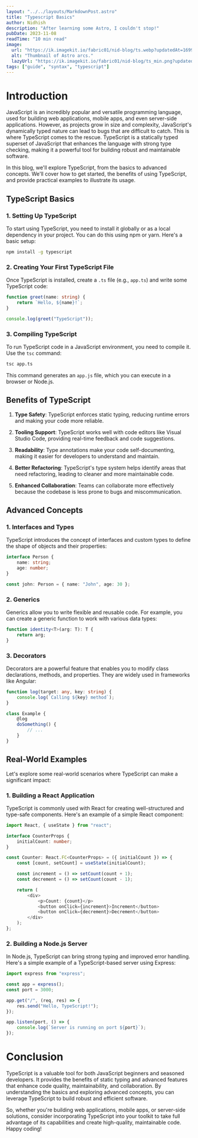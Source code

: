 ```yaml
---
layout: "../../layouts/MarkdownPost.astro"
title: "Typescript Basics"
author: Nidhish
description: "After learning some Astro, I couldn't stop!"
pubDate: 2023-11-08
readTime: "10 min read"
image:
  url: "https://ik.imagekit.io/fabric01/nid-blog/ts.webp?updatedAt=1699361519800"
  alt: "Thumbnail of Astro arcs."
  lazyUrl: "https://ik.imagekit.io/fabric01/nid-blog/ts_min.png?updatedAt=1699361520702"
tags: ["guide", "syntax", "typescript"]
---
```


# Introduction

JavaScript is an incredibly popular and versatile programming language, used for building web applications, mobile apps, and even server-side applications. However, as projects grow in size and complexity, JavaScript's dynamically typed nature can lead to bugs that are difficult to catch. This is where TypeScript comes to the rescue. TypeScript is a statically typed superset of JavaScript that enhances the language with strong type checking, making it a powerful tool for building robust and maintainable software.

In this blog, we'll explore TypeScript, from the basics to advanced concepts. We'll cover how to get started, the benefits of using TypeScript, and provide practical examples to illustrate its usage.

## TypeScript Basics

### 1. Setting Up TypeScript

To start using TypeScript, you need to install it globally or as a local dependency in your project. You can do this using npm or yarn. Here's a basic setup:

```bash
npm install -g typescript
```

### 2. Creating Your First TypeScript File

Once TypeScript is installed, create a `.ts` file (e.g., `app.ts`) and write some TypeScript code:

```typescript
function greet(name: string) {
	return `Hello, ${name}!`;
}

console.log(greet("TypeScript"));
```

### 3. Compiling TypeScript

To run TypeScript code in a JavaScript environment, you need to compile it. Use the `tsc` command:

```bash
tsc app.ts
```

This command generates an `app.js` file, which you can execute in a browser or Node.js.

## Benefits of TypeScript

1. **Type Safety**: TypeScript enforces static typing, reducing runtime errors and making your code more reliable.

2. **Tooling Support**: TypeScript works well with code editors like Visual Studio Code, providing real-time feedback and code suggestions.

3. **Readability**: Type annotations make your code self-documenting, making it easier for developers to understand and maintain.

4. **Better Refactoring**: TypeScript's type system helps identify areas that need refactoring, leading to cleaner and more maintainable code.

5. **Enhanced Collaboration**: Teams can collaborate more effectively because the codebase is less prone to bugs and miscommunication.

## Advanced Concepts

### 1. Interfaces and Types

TypeScript introduces the concept of interfaces and custom types to define the shape of objects and their properties:

```typescript
interface Person {
	name: string;
	age: number;
}

const john: Person = { name: "John", age: 30 };
```

### 2. Generics

Generics allow you to write flexible and reusable code. For example, you can create a generic function to work with various data types:

```typescript
function identity<T>(arg: T): T {
	return arg;
}
```

### 3. Decorators

Decorators are a powerful feature that enables you to modify class declarations, methods, and properties. They are widely used in frameworks like Angular:

```typescript
function log(target: any, key: string) {
	console.log(`Calling ${key} method`);
}

class Example {
	@log
	doSomething() {
		// ...
	}
}
```

## Real-World Examples

Let's explore some real-world scenarios where TypeScript can make a significant impact:

### 1. Building a React Application

TypeScript is commonly used with React for creating well-structured and type-safe components. Here's an example of a simple React component:

```typescript
import React, { useState } from "react";

interface CounterProps {
	initialCount: number;
}

const Counter: React.FC<CounterProps> = ({ initialCount }) => {
	const [count, setCount] = useState(initialCount);

	const increment = () => setCount(count + 1);
	const decrement = () => setCount(count - 1);

	return (
		<div>
			<p>Count: {count}</p>
			<button onClick={increment}>Increment</button>
			<button onClick={decrement}>Decrement</button>
		</div>
	);
};
```

### 2. Building a Node.js Server

In Node.js, TypeScript can bring strong typing and improved error handling. Here's a simple example of a TypeScript-based server using Express:

```typescript
import express from "express";

const app = express();
const port = 3000;

app.get("/", (req, res) => {
	res.send("Hello, TypeScript!");
});

app.listen(port, () => {
	console.log(`Server is running on port ${port}`);
});
```

# Conclusion

TypeScript is a valuable tool for both JavaScript beginners and seasoned developers. It provides the benefits of static typing and advanced features that enhance code quality, maintainability, and collaboration. By understanding the basics and exploring advanced concepts, you can leverage TypeScript to build robust and efficient software.

So, whether you're building web applications, mobile apps, or server-side solutions, consider incorporating TypeScript into your toolkit to take full advantage of its capabilities and create high-quality, maintainable code. Happy coding!
